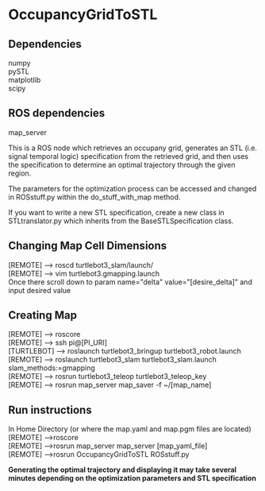 # OccupancyGridToSTL
## Dependencies <br /> 
numpy <br />
pySTL <br />
matplotlib <br />
scipy <br />

## ROS dependencies <br /> 
map_server 

This is a ROS node which retrieves an occupany grid, generates an STL (i.e. signal temporal logic) specification 
from the retrieved grid, and then uses the specification to determine an optimal trajectory through the given region. 
 
The parameters for the optimization process can be accessed and changed in ROSstuff.py within the do_stuff_with_map method. 

If you want to write a new STL specification, create a new class in STLtranslator.py which inherits from the BaseSTLSpecification
class. 
 
## Changing Map Cell Dimensions <br /> 
[REMOTE] --> roscd turtlebot3_slam/launch/ <br />
[REMOTE] --> vim turtlebot3.gmapping.launch <br />
Once there scroll down to param name="delta" value="[desire_delta]" and input desired value  

## Creating Map <br /> 
[REMOTE] --> roscore <br />
[REMOTE] --> ssh pi@[PI_URI] <br />
[TURTLEBOT] --> roslaunch turtlebot3_bringup turtlebot3_robot.launch <br />
[REMOTE] --> roslaunch turtlebot3_slam turtlebot3_slam.launch slam_methods:=gmapping <br />
[REMOTE] --> rosrun turtlebot3_teleop turtlebot3_teleop_key <br />
[REMOTE] --> rosrun map_server map_saver -f ~/[map_name] <br />

## Run instructions <br /> 
In Home Directory (or where the map.yaml and map.pgm files are located) <br />
[REMOTE] -->roscore <br />
[REMOTE] -->rosrun map_server map_server [map_yaml_file] <br /> 
[REMOTE] -->rosrun OccupancyGridToSTL ROSstuff.py <br />

**Generating the optimal trajectory and displaying it may take several minutes 
depending on the optimization parameters and STL specification**


